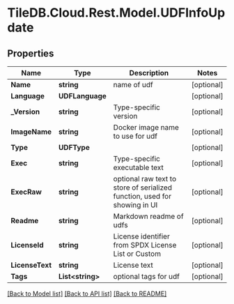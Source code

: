 
# TileDB.Cloud.Rest.Model.UDFInfoUpdate

## Properties

Name | Type | Description | Notes
------------ | ------------- | ------------- | -------------
**Name** | **string** | name of udf | [optional] 
**Language** | **UDFLanguage** |  | [optional] 
**_Version** | **string** | Type-specific version | [optional] 
**ImageName** | **string** | Docker image name to use for udf | [optional] 
**Type** | **UDFType** |  | [optional] 
**Exec** | **string** | Type-specific executable text | [optional] 
**ExecRaw** | **string** | optional raw text to store of serialized function, used for showing in UI | [optional] 
**Readme** | **string** | Markdown readme of udfs | [optional] 
**LicenseId** | **string** | License identifier from SPDX License List or Custom | [optional] 
**LicenseText** | **string** | License text | [optional] 
**Tags** | **List&lt;string&gt;** | optional tags for udf | [optional] 

[[Back to Model list]](../README.md#documentation-for-models)
[[Back to API list]](../README.md#documentation-for-api-endpoints)
[[Back to README]](../README.md)

